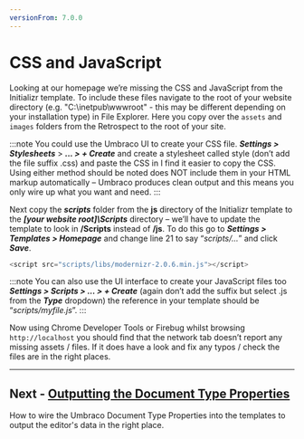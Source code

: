 ```yaml
---
versionFrom: 7.0.0
---
```


# CSS and JavaScript

Looking at our homepage we’re missing the CSS and JavaScript from the Initializr template. To include these files navigate to the root of your website directory (e.g. "C:\inetpub\wwwroot" - this may be different depending on your installation type) in File Explorer. Here you copy over the `assets` and `images` folders from the Retrospect to the root of your site.

:::note
You could use the Umbraco UI to create your CSS file. **_Settings > Stylesheets_** > **_... > + Create_** and create a stylesheet called style (don’t add the file suffix .css) and paste the CSS in I find it easier to copy the CSS. Using either method should be noted does NOT include them in your HTML markup automatically – Umbraco produces clean output and this means you only wire up what you want and need.
:::

Next copy the **_scripts_** folder from the **js** directory of the Initializr template to the **_[your website root]\Scripts_** directory – we’ll have to update the template to look in **/Scripts** instead of **/js**. To do this go to **_Settings > Templates > Homepage_** and change line 21 to say “_scripts/..._” and click **_Save_**.

```js
<script src="scripts/libs/modernizr-2.0.6.min.js"></script>
```

:::note
You can also use the UI interface to create your JavaScript files too **_Settings > Scripts > ... > + Create_** (again don’t add the suffix but select .js from the **_Type_** dropdown) the reference in your template should be “_scripts/myfile.js_”.
:::

Now using Chrome Developer Tools or Firebug whilst browsing `http://localhost` you should find that the network tab doesn’t report any missing assets / files. If it does have a look and fix any typos / check the files are in the right places.

---

## Next - [Outputting the Document Type Properties](../Outputting-the-Document-Type-Properties/index-v7.md)

How to wire the Umbraco Document Type Properties into the templates to output the editor's data in the right place.
